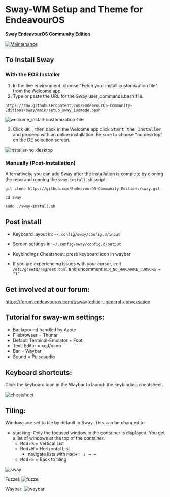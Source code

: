 # Sway-WM Setup and Theme for EndeavourOS

**Sway EndeavourOS Community Edition**

[![Maintenance](https://img.shields.io/maintenance/yes/2025.svg)]()

## To Install Sway

### With the EOS Installer

1. In the live environment, choose "Fetch your install customization file" from the Welcome app.
2. Type or paste the URL for the Sway user_commands.bash file.
```
https://raw.githubusercontent.com/EndeavourOS-Community-Editions/sway/main/setup_sway_isomode.bash
```
![welcome_install-customization-file](https://github.com/user-attachments/assets/b4b9e882-0e53-4e11-be10-a92e5b55cefb)

3. Click <kbd> OK </kbd>, then back in the Welcome app click <kbd> Start the Installer </kbd> and proceed with an online installation. Be sure to choose "no desktop" on the DE selection screen.

![installer-no_desktop](https://github.com/user-attachments/assets/f9146bf2-e0ab-4e0a-9b6a-89ad5eed5a29)


### Manually (Post-Installation)

Alternatively, you can add Sway after the installation is complete by cloning the repo and running the `sway-install.sh` script.

    git clone https://github.com/EndeavourOS-Community-Editions/sway.git

    cd sway

    sudo ./sway-install.sh
    
## Post install

- Keyboard layout in: `~/.config/sway/config.d/input`
- Screen settings in: `~/.config/sway/config.d/output`
- Keybindings Cheatsheet: press keyboard icon in waybar

- If you are experiencing issues with your cursor, edit `/etc/greetd/regreet.toml` and uncomment `WLR_NO_HARDWARE_CURSORS = "1"`
 
## Get involved at our forum:
https://forum.endeavouros.com/t/sway-edition-general-conversation

## Tutorial for sway-wm settings:

 - Background handled by Azote
 - Filebrowser = Thunar
 - Default Terminal-Emulator = Foot
 - Text-Editor = xed/nano
 - Bar = Waybar
 - Sound = Pulseaudio

## Keyboard shortcuts:

Click the keyboard icon in the Waybar to launch the keybinding cheatsheet.

![cheatsheet](https://github.com/user-attachments/assets/83ab7d12-0c94-457f-b8ee-90b7ff970954)


## Tiling:

Windows are set to tile by default in Sway. This can be changed to:

- stacking: Only the focused window in the container is displayed. You get a list of windows at the top of the container. 
   - <kbd>Mod</kbd>+<kbd>S</kbd> = Vertical List
   - <kbd>Mod</kbd>+<kbd>W</kbd> = Horizontal List
     - navigate lists with <kbd>Mod</kbd>+<kbd>↑ ↓ → ←</kbd> 
   - <kbd>Mod</kbd>+<kbd>E</kbd> = Back to tiling
   
![sway](https://github.com/user-attachments/assets/9f4bbdac-e478-4918-bdac-da4d83cece42)

Fuzzel:
![fuzzel](https://github.com/user-attachments/assets/fa4d38ba-abcd-4cd9-af9b-4ef6f678b594)

Waybar:
![waybar](https://github.com/user-attachments/assets/6a4cc6f0-95dc-4a47-a6f9-7c5f853b9b70)

